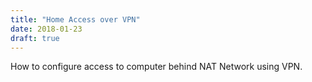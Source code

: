 ```yaml
---
title: "Home Access over VPN"
date: 2018-01-23
draft: true
---
```



How to configure access to computer behind NAT Network using VPN.